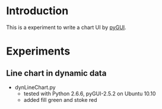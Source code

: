 # Introduction

This is a experiment to write a chart UI by [pyGUI](http://www.cosc.canterbury.ac.nz/greg.ewing/python_gui/).

# Experiments
## Line chart in dynamic data
 * dynLineChart.py
   - tested with Python 2.6.6, pyGUI-2.5.2 on Ubuntu 10.10
   - added fill green and stoke red


